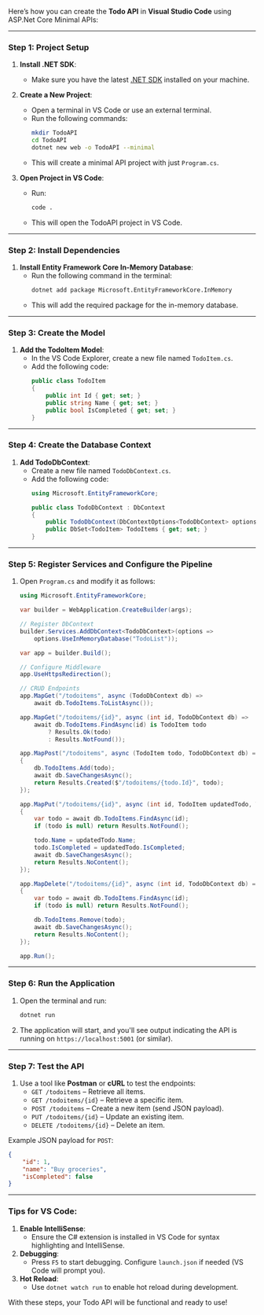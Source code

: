 Here’s how you can create the **Todo API** in **Visual Studio Code** using ASP.Net Core Minimal APIs:

---

### **Step 1: Project Setup**
1. **Install .NET SDK**:
   - Make sure you have the latest [.NET SDK](https://dotnet.microsoft.com/download) installed on your machine.

2. **Create a New Project**:
   - Open a terminal in VS Code or use an external terminal.
   - Run the following commands:
     ```bash
     mkdir TodoAPI
     cd TodoAPI
     dotnet new web -o TodoAPI --minimal
     ```
   - This will create a minimal API project with just `Program.cs`.

3. **Open Project in VS Code**:
   - Run:
     ```bash
     code .
     ```
   - This will open the TodoAPI project in VS Code.

---

### **Step 2: Install Dependencies**
1. **Install Entity Framework Core In-Memory Database**:
   - Run the following command in the terminal:
     ```bash
     dotnet add package Microsoft.EntityFrameworkCore.InMemory
     ```
   - This will add the required package for the in-memory database.

---

### **Step 3: Create the Model**
1. **Add the TodoItem Model**:
   - In the VS Code Explorer, create a new file named `TodoItem.cs`.
   - Add the following code:
     ```csharp
     public class TodoItem
     {
         public int Id { get; set; }
         public string Name { get; set; }
         public bool IsCompleted { get; set; }
     }
     ```

---

### **Step 4: Create the Database Context**
1. **Add TodoDbContext**:
   - Create a new file named `TodoDbContext.cs`.
   - Add the following code:
     ```csharp
     using Microsoft.EntityFrameworkCore;

     public class TodoDbContext : DbContext
     {
         public TodoDbContext(DbContextOptions<TodoDbContext> options) : base(options) { }
         public DbSet<TodoItem> TodoItems { get; set; }
     }
     ```

---

### **Step 5: Register Services and Configure the Pipeline**
1. Open `Program.cs` and modify it as follows:
   ```csharp
   using Microsoft.EntityFrameworkCore;

   var builder = WebApplication.CreateBuilder(args);

   // Register DbContext
   builder.Services.AddDbContext<TodoDbContext>(options =>
       options.UseInMemoryDatabase("TodoList"));

   var app = builder.Build();

   // Configure Middleware
   app.UseHttpsRedirection();

   // CRUD Endpoints
   app.MapGet("/todoitems", async (TodoDbContext db) =>
       await db.TodoItems.ToListAsync());

   app.MapGet("/todoitems/{id}", async (int id, TodoDbContext db) =>
       await db.TodoItems.FindAsync(id) is TodoItem todo
           ? Results.Ok(todo)
           : Results.NotFound());

   app.MapPost("/todoitems", async (TodoItem todo, TodoDbContext db) =>
   {
       db.TodoItems.Add(todo);
       await db.SaveChangesAsync();
       return Results.Created($"/todoitems/{todo.Id}", todo);
   });

   app.MapPut("/todoitems/{id}", async (int id, TodoItem updatedTodo, TodoDbContext db) =>
   {
       var todo = await db.TodoItems.FindAsync(id);
       if (todo is null) return Results.NotFound();

       todo.Name = updatedTodo.Name;
       todo.IsCompleted = updatedTodo.IsCompleted;
       await db.SaveChangesAsync();
       return Results.NoContent();
   });

   app.MapDelete("/todoitems/{id}", async (int id, TodoDbContext db) =>
   {
       var todo = await db.TodoItems.FindAsync(id);
       if (todo is null) return Results.NotFound();

       db.TodoItems.Remove(todo);
       await db.SaveChangesAsync();
       return Results.NoContent();
   });

   app.Run();
   ```

---

### **Step 6: Run the Application**
1. Open the terminal and run:
   ```bash
   dotnet run
   ```
2. The application will start, and you'll see output indicating the API is running on `https://localhost:5001` (or similar).

---

### **Step 7: Test the API**
1. Use a tool like **Postman** or **cURL** to test the endpoints:
   - `GET /todoitems` – Retrieve all items.
   - `GET /todoitems/{id}` – Retrieve a specific item.
   - `POST /todoitems` – Create a new item (send JSON payload).
   - `PUT /todoitems/{id}` – Update an existing item.
   - `DELETE /todoitems/{id}` – Delete an item.

Example JSON payload for `POST`:
```json
{
    "id": 1,
    "name": "Buy groceries",
    "isCompleted": false
}
```

---

### **Tips for VS Code**:
1. **Enable IntelliSense**:
   - Ensure the C# extension is installed in VS Code for syntax highlighting and IntelliSense.
2. **Debugging**:
   - Press `F5` to start debugging. Configure `launch.json` if needed (VS Code will prompt you).
3. **Hot Reload**:
   - Use `dotnet watch run` to enable hot reload during development.

With these steps, your Todo API will be functional and ready to use!
